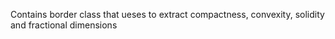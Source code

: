 Contains border class that ueses to extract compactness, convexity, solidity and fractional dimensions
